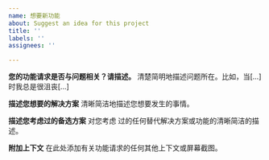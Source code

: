 ```yaml
---
name: 想要新功能
about: Suggest an idea for this project
title: ''
labels: ''
assignees: ''

---
```


**您的功能请求是否与问题相关？请描述。**
清楚简明地描述问题所在。比如，当[...]时我总是很沮丧[...]

**描述您想要的解决方案**
清晰简洁地描述您想要发生的事情。

**描述您考虑过的备选方案**
对您考虑 过的任何替代解决方案或功能的清晰简洁的描述。

**附加上下文**
在此处添加有关功能请求的任何其他上下文或屏幕截图。

